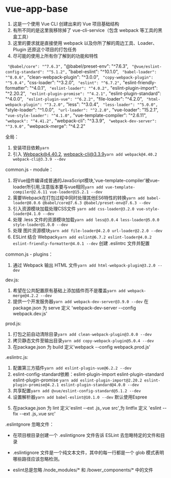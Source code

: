 # vue-app-base

1. 这是一个使用 Vue CLI 创建出来的 Vue 项目基础结构
2. 有所不同的是这里我移除掉了 vue-cli-service（包含 webpack 等工具的黑盒工具）
3. 这里的要求就是直接使用 webpack 以及你所了解的周边工具、Loader、Plugin 还原这个项目的打包任务
4. 尽可能的使用上所有你了解到的功能和特性



  `  "@babel/core": "^7.6.3",
  `  "@babel/preset-env": "^7.6.3",
  `  "@vue/eslint-config-standard": "^5.1.2",
  `  "babel-eslint": "^10.1.0",
  `  "babel-loader": "^8.0.6",
  `  "clean-webpack-plugin": "^3.0.0",
  `  "copy-webpack-plugin": "^5.0.4",
  `  "css-loader": "^3.2.0",
  `  "eslint": "^6.7.2",
  `  "eslint-friendly-formatter": "^4.0.1",
  `  "eslint-loader": "^4.0.2",
  `  "eslint-plugin-import": "^2.20.2",
  `  "eslint-plugin-promise": "^4.2.1",
  `  "eslint-plugin-standard": "^4.0.0",
  `  "eslint-plugin-vue": "^6.2.2",
  `  "file-loader": "^4.2.0",
  `  "html-webpack-plugin": "^3.2.0",
  `  "less": "^3.0.4",
  `  "less-loader": "^5.0.0",
  `  "style-loader": "^1.0.0",
  `  "url-loader": "^2.2.0",
  `  "vue-loader": "15.2.1",
  `  "vue-style-loader": "^4.1.0",
  `  "vue-template-compiler": "^2.6.11",
  `  "webpack": "^4.41.2",
  `  "webpack-cli": "^3.3.9",
  `  "webpack-dev-server": "^3.9.0",
  `  "webpack-merge": "^4.2.2"


全局：

1. 安装项目依赖`yarn`
2. 引入 Webpack@4.40.2, webpack-cli@3.3.9`yarn add webpack@4.40.2 webpack-cli@3.3.9 --dev`

common.js - module：

1. 将Vue组件编译成普通的JavaScript模块,'vue-template-compiler'被vue-loader所引用,注意版本要与vue相同`yarn add vue-template-compiler@2.6.11 vue-loader@15.2.1 --dev`
2. 需要Webpack在打包过程中同时处理其他ES6特性的转换`yarn add babel-loader@8.0.6 @babel/core@7.6.3 @babel/preset-env@7.6.3 --dev`
3. 引入资源模块加载处理CSS文件
`yarn add css-loader@3.2.0 vue-style-loader@4.1.0 --dev`
4. 处理 .less 文件的资源模块加载`yarn add less@3.0.4 less-loader@5.0.0 style-loader@1.0.0 --dev`
5. 处理 图片资源模块`yarn add file-loader@4.2.0 url-loader@2.2.0 --dev`
6. ESLint 结合 Webpack`yarn add eslint@6.7.2 eslint-loader@4.0.2 eslint-friendly-formatter@4.0.1 --dev` 创建 .eslintrc 文件并配置

common.js - plugins：

1. 通过 Webpack 输出 HTML 文件`yarn add html-webpack-plugin@3.2.0 --dev`

dev.js:

1. 希望在公共配置原有基础上添加插件而不是覆盖`yarn add webpack-merge@4.2.2 --dev`
2. 提供一个开发服务器`yarn add webpack-dev-server@3.9.0 --dev` 在package.json 为 serve 定义 'webpack-dev-server --config webpack.dev.js'

prod.js:

1. 打包之前自动清除目录`yarn add clean-webpack-plugin@3.0.0 --dev`
2. 拷贝静态文件至输出目录`yarn add copy-webpack-plugin@5.0.4 --dev`
3. 在package.json 为 build 定义'webpack --config webpack.prod.js'

.eslintrc.js:

1. 配置第三方插件`yarn add eslint-plugin-vue@6.2.2 --dev`
2. eslint-config-standard依赖：eslint-plugin-import eslint-plugin-standard eslint-plugin-promise `yarn add eslint-plugin-import@2.20.2 eslint-plugin-promise@4.2.1 eslint-plugin-standard@4.0.0 --dev`
3. 共享配置`yarn add @vue/eslint-config-standard@5.1.2 --dev`
4. 设置解析器`yarn add babel-eslint@10.1.0 --dev` 默认使用Espree
<!-- 5. 最终的运行环境`yarn add eslint-plugin-node@11.1.0 --dev` -->
5. 在package.json 为 lint 定义'eslint --ext .js,.vue src',为 lintfix 定义 'eslint --fix --ext .js,.vue src'

.eslintgnore 忽略文件：

- 在项目根目录创建一个 .eslintignore 文件告诉 ESLint 去忽略特定的文件和目录

- .eslintignore 文件是一个纯文本文件，其中的每一行都是一个 glob 模式表明哪些路径应该忽略检测。

- eslint总是忽略 /node_modules/\* 和 /bower_components/\* 中的文件